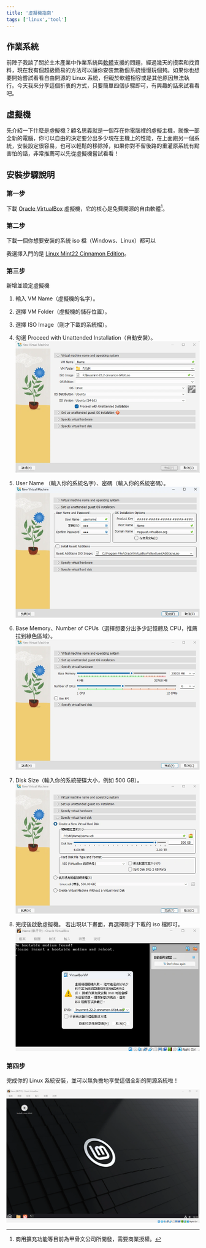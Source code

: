 ```yaml
---
title: '虛擬機指南'
tags: ['linux','tool']
---
```

## 作業系統
前陣子我談了關於土木產業中作業系統與[軟體](https://shuojen.site/blog/2025/09/18/civil_software)支援的問題，經過幾天的摸索和找資料，現在我有個超級簡易的方法可以讓你安裝無數個系統慢慢玩個夠。如果你也想要開始嘗試看看自由開源的 Linux 系統，但礙於軟體相容或是其他原因無法執行。今天我來分享這個折衷的方式，只要簡單四個步驟即可，有興趣的話來試看看吧。

## 虛擬機
先介紹一下什麼是虛擬機？顧名思義就是一個存在你電腦裡的虛擬主機，就像一部全新的電腦，你可以自由的決定要分出多少現在主機上的性能，在上面跑另一個系統，安裝設定很容易，也可以輕鬆的移除掉，如果你對不留後路的重灌原系統有點害怕的話，非常推薦可以先從虛擬機嘗試看看！

## 安裝步驟說明

### 第一步
下載 [Oracle VirtualBox](https://www.virtualbox.org/wiki/Downloads) 虛擬機，它的核心是免費開源的自由軟體[^1]。

### 第二步
下載一個你想要安裝的系統 iso 檔（Windows、Linux）都可以

我選擇入門的是 [Linux Mint22 Cinnamon Edition](https://linuxmint.com/download.php)。

### 第三步
新增並設定虛擬機
1. 輸入 VM Name（虛擬機的名字）。
2. 選擇 VM Folder（虛擬機的儲存位置）。
3. 選擇 ISO Image（剛才下載的系統檔）。
4. 勾選 Proceed with Unattended Installation（自動安裝）。
![img](./img_20250922/001.webp)

5. User Name （輸入你的系統名字）、密碼（輸入你的系統密碼）。
![img](./img_20250922/002.webp)

6. Base Memory、Number of CPUs（選擇想要分出多少記憶體及 CPU，推薦拉到綠色區域）。
![img](./img_20250922/003.webp)

7. Disk Size（輸入你的系統硬碟大小，例如 500 GB）。
![img](./img_20250922/004.webp)

8. 完成後啟動虛擬機。
若出現以下畫面，再選擇剛才下載的 iso 檔即可。
![img](./img_20250922/005.webp)


### 第四步
完成你的 Linux 系統安裝，並可以無負擔地享受這個全新的開源系統啦！

![img](./img_20250922/006.webp)

[^1]: 商用擴充功能等目前為甲骨文公司所開發，需要商業授權。